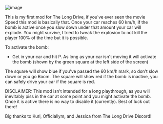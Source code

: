 ![image](https://github.com/capSAR273/SpeedOrBoom/assets/5252505/1ea5b839-301f-45e7-93ed-546d30e13a87)

This is my first mod for The Long Drive, if you've ever seen the movie Speed this mod is basically that. Once your car reaches 60 km/h, if the bomb is active once you slow down under that amount your car will  explode. You might survive, I tried to tweak the explosion to not kill the player 100% of the time but it is possible.

To activate the bomb:
- Get in your car and hit P. As long as your car isn't moving it will activate the bomb (shown by the green square at the left side of the screen)

The square will show blue if you've passed the 60 km/h mark, so don't slow down or you go Boom.
The square will show red if the bomb is inactive, you can safely drive your car if the square is red.


DISCLAIMER: This mod isn't intended for a long playthrough, as you will inevitably piss in the car at some point and you might activate the bomb. Once it is active there is no way to disable it (currently).
Best of luck out there!

Big thanks to Kuri, Officiallym, and Jessica from The Long Drive Discord!

